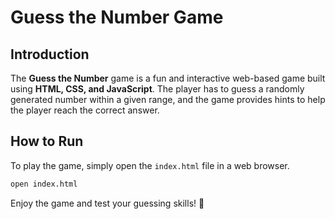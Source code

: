 # Guess the Number Game

## Introduction
The **Guess the Number** game is a fun and interactive web-based game built using **HTML, CSS, and JavaScript**. The player has to guess a randomly generated number within a given range, and the game provides hints to help the player reach the correct answer.

## How to Run
To play the game, simply open the `index.html` file in a web browser.

```sh
open index.html
```

Enjoy the game and test your guessing skills! 🎯


